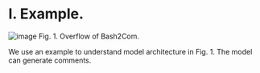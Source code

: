 I. Example.
==========================================

![image](https://github.com/syhstudy/Bash2Com/assets/93321396/4f27bc83-eea0-4b84-bad7-ed33aa57d43f)
Fig. 1. Overflow of Bash2Com.

We use an example to understand model architecture in Fig. 1. The model can generate comments.

